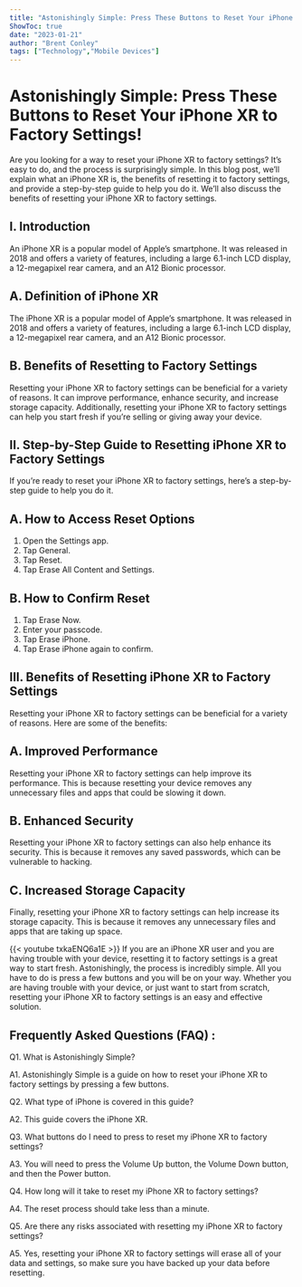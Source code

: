 ```yaml
---
title: "Astonishingly Simple: Press These Buttons to Reset Your iPhone XR to Factory Settings!"
ShowToc: true 
date: "2023-01-21"
author: "Brent Conley" 
tags: ["Technology","Mobile Devices"]
---
```

# Astonishingly Simple: Press These Buttons to Reset Your iPhone XR to Factory Settings!

Are you looking for a way to reset your iPhone XR to factory settings? It’s easy to do, and the process is surprisingly simple. In this blog post, we’ll explain what an iPhone XR is, the benefits of resetting it to factory settings, and provide a step-by-step guide to help you do it. We’ll also discuss the benefits of resetting your iPhone XR to factory settings.

## I. Introduction

An iPhone XR is a popular model of Apple’s smartphone. It was released in 2018 and offers a variety of features, including a large 6.1-inch LCD display, a 12-megapixel rear camera, and an A12 Bionic processor.

## A. Definition of iPhone XR

The iPhone XR is a popular model of Apple’s smartphone. It was released in 2018 and offers a variety of features, including a large 6.1-inch LCD display, a 12-megapixel rear camera, and an A12 Bionic processor.

## B. Benefits of Resetting to Factory Settings

Resetting your iPhone XR to factory settings can be beneficial for a variety of reasons. It can improve performance, enhance security, and increase storage capacity. Additionally, resetting your iPhone XR to factory settings can help you start fresh if you’re selling or giving away your device.

## II. Step-by-Step Guide to Resetting iPhone XR to Factory Settings

If you’re ready to reset your iPhone XR to factory settings, here’s a step-by-step guide to help you do it.

## A. How to Access Reset Options

1. Open the Settings app.
2. Tap General.
3. Tap Reset.
4. Tap Erase All Content and Settings.

## B. How to Confirm Reset

1. Tap Erase Now.
2. Enter your passcode.
3. Tap Erase iPhone.
4. Tap Erase iPhone again to confirm.

## III. Benefits of Resetting iPhone XR to Factory Settings

Resetting your iPhone XR to factory settings can be beneficial for a variety of reasons. Here are some of the benefits:

## A. Improved Performance

Resetting your iPhone XR to factory settings can help improve its performance. This is because resetting your device removes any unnecessary files and apps that could be slowing it down.

## B. Enhanced Security

Resetting your iPhone XR to factory settings can also help enhance its security. This is because it removes any saved passwords, which can be vulnerable to hacking.

## C. Increased Storage Capacity

Finally, resetting your iPhone XR to factory settings can help increase its storage capacity. This is because it removes any unnecessary files and apps that are taking up space.

{{< youtube txkaENQ6a1E >}} 
If you are an iPhone XR user and you are having trouble with your device, resetting it to factory settings is a great way to start fresh. Astonishingly, the process is incredibly simple. All you have to do is press a few buttons and you will be on your way. Whether you are having trouble with your device, or just want to start from scratch, resetting your iPhone XR to factory settings is an easy and effective solution.

## Frequently Asked Questions (FAQ) :
Q1. What is Astonishingly Simple?

A1. Astonishingly Simple is a guide on how to reset your iPhone XR to factory settings by pressing a few buttons.

Q2. What type of iPhone is covered in this guide?

A2. This guide covers the iPhone XR.

Q3. What buttons do I need to press to reset my iPhone XR to factory settings?

A3. You will need to press the Volume Up button, the Volume Down button, and then the Power button.

Q4. How long will it take to reset my iPhone XR to factory settings?

A4. The reset process should take less than a minute.

Q5. Are there any risks associated with resetting my iPhone XR to factory settings?

A5. Yes, resetting your iPhone XR to factory settings will erase all of your data and settings, so make sure you have backed up your data before resetting.


